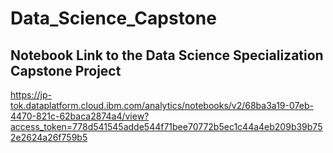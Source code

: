 # Data_Science_Capstone

## Notebook Link to the Data Science Specialization Capstone Project

https://jp-tok.dataplatform.cloud.ibm.com/analytics/notebooks/v2/68ba3a19-07eb-4470-821c-62baca2874a4/view?access_token=778d541545adde544f71bee70772b5ec1c44a4eb209b39b752e2624a26f759b5
